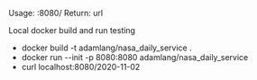 Usage:
<ipaddress>:8080/<YYYY-MM-DD>
Return: url

Local docker build and run testing
- docker build -t adamlang/nasa_daily_service .
- docker run --init -p 8080:8080 adamlang/nasa_daily_service
- curl localhost:8080/2020-11-02